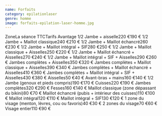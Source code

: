 ```yaml
---
name: Forfaits
category: epilationlaser
genre: homme
image: forfaits-epilation-laser-homme.jpg
---
```


<div class="grid grid-cols-3 gap-4 sm:text-base text-sm  max-w-[850px] text-center border border-black px-6 sm:px-12 py-8 mx-auto">
<span class="font-bold text-left">Zone</span><span class="font-bold">La séance TTC</span><span class="font-bold">Tarifs Avantage</span>
<span class="text-left">1/2 Jambe + aisselle</span><span>220 €</span><span>190 €</span>
<span class="text-left">1/2 Jambe + Maillot classique</span><span>240 €</span><span>210 €</span>
<span  class="text-left">1/2 Jambe + Maillot échancré</span><span>260 €</span><span>230 €</span>
<span  class="text-left">1/2 Jambe + Maillot intégral + SIF</span><span>280 €</span><span>250 €</span>
<span  class="text-left">1/2 Jambe + Maillot classique + Aisselles</span><span>250 €</span><span>220 €</span>
<span  class="text-left">1/2 Jambe + Maillot échancré + Aisselles</span><span>270 €</span><span>240 €</span>
<span  class="text-left">1/2 Jambe + Maillot intégral + SIF + Aisselles</span><span>290 €</span><span>260 €</span>
<span  class="text-left">Jambes complètes + Aisselles</span><span>350 €</span><span>320 €</span>
<span  class="text-left">Jambes complètes + Maillot classique + Aisselles</span><span>390 €</span><span>340 €</span>
<span  class="text-left">Jambes complètes + Maillot échancré + Aisselles</span><span>410 €</span><span>360 €</span>
<span  class="text-left">Jambes complètes + Maillot intégral + SIF + Aisselles</span><span>430 €</span><span>380 €</span>
<span class="text-left">Aisselles</span><span>50 €</span><span>40 €</span>
<span class="text-left">Avant-bras + mains</span><span>160 €</span><span>140 €</span>
<span class="text-left">1/2 Jambe (genoux et pieds compris)</span><span>190 €</span><span>170 €</span>
<span class="text-left">Cuisses</span><span>220 €</span><span>190 €</span>
<span class="text-left">Jambes complètes</span><span>320 €</span><span>290 €</span>
<span class="text-left">Fesses</span><span>160 €</span><span>140 €</span>
<span class="text-left">Maillot classique (zone dépassant du bikini)</span><span>80 €</span><span>70 €</span>
<span class="text-left">Maillot échancré (pubis + intérieur des cuisses)</span><span>110 €</span><span>100 €</span>
<span class="text-left">Maillot intégral</span><span>120 €</span><span>110 €</span>
<span class="text-left">Maillot intégral + SIF</span><span>130 €</span><span>120 €</span>
<span class="text-left">1 zone du visage (menton, lèvres, cou ou favoris)</span><span>40 €</span><span>30 €</span>
<span class="text-left">2 zones du visage</span><span>70 €</span><span>60 €</span>
<span class="text-left">Visage entier</span><span>110 €</span><span>90 €</span>
</div>
